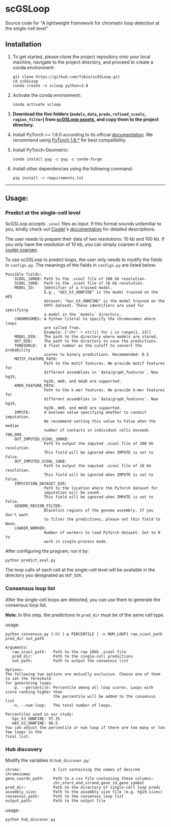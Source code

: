 # scGSLoop
Source code for "A lightweight framework for chromatin loop detection at the single-cell level"

## Installation


1. To get started, please clone the project repository onto your local machine, navigate to the project directory, and proceed to create a conda environment:

    ```
    git clone https://github.com/fzbio/scGSLoop.git
    cd scGSLoop
    conda create -n scloop python=3.8
    ```

2. Activate the conda environment:

    ```
    conda activate scloop
    ```

3. **Download the five folders (`models`, `data`, `preds`, `refined_scools`, `region_filter`) from [scGSLoop assets](https://portland-my.sharepoint.com/:f:/g/personal/fuzhowang2-c_my_cityu_edu_hk/EurHwCqLAKJGsX7HVfgr6rUBE2ETdY5EmE0myo_oJEu5eg?e=YM5hdc), and copy them to the project directory.**

4. Install PyTorch >= 1.8.0 according to its official [documentation](https://pytorch.org/get-started/previous-versions/). We recommend using [PyTorch 1.8.*](https://pytorch.org/get-started/previous-versions/#linux-and-windows-23) for best compatibility.

5. Install PyTorch-Geometric:
   ```
   conda install pyg -c pyg -c conda-forge
   ```

6. Install other dependencies using the following command:

    ```
    pip install -r requirements.txt
    ```

---


## Usage:

### Predict at the single-cell level

ScGSLoop accepts `.scool` files as input. If this format sounds unfamiliar to you, kindly check out [Cooler](https://github.com/open2c/cooler)'s [documentation](https://cooler.readthedocs.io/en/latest/api.html#cooler.create_scool) for detailed descriptions. 

The user needs to prepare their data of two resolutions: 10 kb and 100 kb. If you only have the resolution of 10 kb, you can simply coarsen it using [cooler coarsen](https://cooler.readthedocs.io/en/latest/cli.html#cooler-coarsen).

To use scGSLoop to predict loops, the user only needs to modify the fields in `configs.py`. The meanings of the fields in `configs.py` are listed below:

``` text
Possible fields:
    SCOOL_100KB: Path to the .scool file of 100 kb resolution.
    SCOOL_10KB:  Path to the .scool file of 10 kb resolution.
    MODEL_ID:    Identifier of a trained model. 
                 E.g., "mES_k3_GNNFINE" is the model trained on the mES
                 dataset; "hpc_k3_GNNFINE" is the model trained on the
                 hPFC dataset. These identifiers are used for specifying
                 a model in the `models` directory.
    CHROMOSOMES: A Python literal to specify the chromosomes where loops
                 are called from. 
                 Example: ['chr' + str(i) for i in range(1, 23)]
    MODEL_DIR:   The path to the directory where models are stored. 
    OUT_DIR:     The path to the directory to save the predictions.
    THRESHOLD:   A float number as the cutoff to convert the probability 
                 scores to binary predictions. Recommended: 0.5
    MOTIF_FEATURE_PATH:
                 Path to the motif features. We provide motif features for 
                 different assemblies in `data/graph_features`. Now hg19,
                 hg38, mm9, and mm10 are supported. 
    KMER_FEATURE_PATH:
                 Path to the k-mer features. We provide k-mer features for 
                 different assemblies in `data/graph_features`. Now hg19,
                 hg38, mm9, and mm10 are supported. 
    IMPUTE:      A boolean value specifying whether to conduct imputation.
                 We recommend setting this value to False when the median 
                 number of contacts in individual cells exceeds 700,000.
    OUT_IMPUTED_SCOOL_100KB:
                 Path to output the imputed .scool file of 100 kb resolution.
                 This field will be ignored when IMPUTE is set to False.
    OUT_IMPUTED_SCOOL_10KB:
                 Path to output the imputed .scool file of 10 kb resolution.
                 This field will be ignored when IMPUTE is set to False.
    IMPUTATION_DATASET_DIR:
                 Path to the location where the PyTorch dataset for 
                 imputation will be saved. 
                 This field will be ignored when IMPUTE is set to False.
    GENOME_REGION_FILTER:
                 Blacklist regions of the genome assembly. If you don't want
                 to filter the predictions, please set this field to None.
    LOADER_WORKER:
                 Number of workers to load PyTorch dataset. Set to 0 to 
                 work in single-process mode.
```

After configuring the program, run it by:
```
python predict_eval.py
```

The loop calls of each cell at the single-cell level will be available in the directory you designated as `OUT_DIR`.


### Consensus loop list

After the single-cell loops are detected, you can use them to generate the consensus loop list.

**Note**: In this step, the predictions in `pred_dir` must be of the same cell type.

usage: 
```
python consensus.py [-h] [-p PERCENTILE | -n NUM_LOOP] raw_scool_path pred_dir out_path

Arguments:
   raw_scool_path:   Path to the raw 10kb .scool file
   pred_dir:         Path to the single-cell predictions
   out_path:         Path to output the consensus list
  
Options:
The following two options are mutually exclusive. Choose one of them to set the threshold 
for generating loops.
   -p, --percentile: Percentile among all loop scores. Loops with score ranking higher than 
                     the percentile will be added to the consensus list
   -n, --num-loop:   The total number of loops.
   
Percentiles used in our study: 
   hpc_k3_GNNFINE: 97.35
   mES_k3_GNNFINE: 98.5 
You can adjust the percentile or num loop if there are too many or too few loops in the 
final list.
```

### Hub discovery

Modify the variables in `hub_discover.py`:

```text
chroms:              A list containing the names of desired chromosomes
gene_coords_path:    Path to a csv file containing these columns: 
                     chr,start,end,strand,gene_id,gene_symbol
pred_dir:            Path to the directory of single-cell loop preds
assembly_size:       Path to the assembly size file (e.g. hg19.sizes)
consensus_path:      Path to the consensus loop list
output_path:         Path to the output file 
```
usage:
```
python hub_discover.py
```
 
